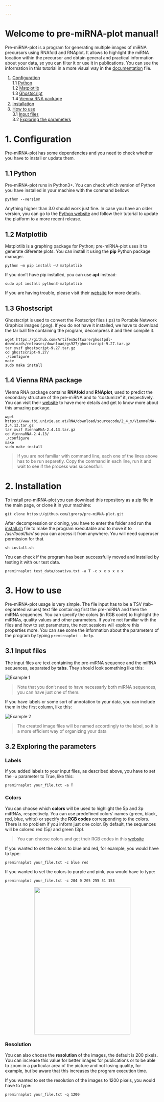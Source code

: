 ```yaml
---

---
```


<h1 id="welcome-to-pre-mirna-plot-manual">Welcome to pre-miRNA-plot manual!</h1>

<p>Pre-miRNA-plot is a program for generating multiple images of miRNA precursors using RNAfold and RNAplot. It allows to highlight the miRNA location within the precursor and obtain general and practical information about your data, so you can filter it or use it in publications. You can see the information in this tutorial in a more visual way in the <a href="https://github.com/igrorp/pre-miRNA-plot/blob/master/documentation.pdf">documentation</a> file.</p>

<ol>
<li><a href="#1-configuration">Configuration</a><br>
1.1 <a href="#11-python">Python</a><br>
1.2 <a href="#12-matplotlib">Matplotlib</a><br>
1.3 <a href="#13-ghostscript">Ghostscript</a><br>
1.4 <a href="#14-vienna-rna-package">Vienna RNA package</a></li>
<li><a href="#2-installation">Installation</a></li>
<li><a href="#3-how-to-use">How to use</a><br>
3.1 <a href="#31-input-files">Input files</a><br>
3.2 <a href="#32-exploring-the-parameters">Exploring the parameters</a></li>

</ol>

<h1 id="configuration">1. Configuration</h1>

<p>Pre-miRNA-plot has some dependencies and you need to check whether you have to install or update them.</p>

<h2 id="python">1.1 Python</h2>

<p>Pre-miRNA-plot runs in Python3+. You can check which version of Python you have installed in your machine with the command bellow:</p>

<pre><code>python --version
</code></pre>

<p>Anything higher than 3.0 should work just fine. In case you have an older version, you can go to the <a href="https://www.python.org/downloads/">Python website</a> and follow their tutorial to update the platform to a more recent release.</p>

<h2 id="matplotlib">1.2 Matplotlib</h2>

<p>Matplotlib is a graphing package for Python; pre-miRNA-plot uses it to generate diferente plots. You can install it using the <strong>pip</strong> Python package manager.</p>

<pre><code>python –m pip install –U matplotlib
</code></pre>

<p>If you don’t have pip installed, you can use <strong>apt</strong> instead:</p>

<pre><code>sudo apt install python3-matplotlib
</code></pre>

<p>If you are having trouble, please visit their <a href="https://matplotlib.org/3.1.1/users/installing.html">website</a> for more details.</p>

<h2 id="ghostscript">1.3 Ghostscript</h2>

<p>Ghostscript is used to convert the Postscript files (.ps) to Portable Network Graphics images (.png). If you do not have it installed, we have to download the tar ball file containing the program, decompress it and then compile it.</p>

<pre><code>wget https://github.com/ArtifexSoftware/ghostpdl-downloads/releases/download/gs927/ghostscript-9.27.tar.gz
tar xvzf ghostscript-9.27.tar.gz
cd ghostscript-9.27/
./configure
make
sudo make install
</code></pre>

<h2 id="vienna-rna-package">1.4 Vienna RNA package</h2>

<p>Vienna RNA package contains <strong>RNAfold</strong> and <strong>RNAplot</strong>, used to predict the secondary structure of the pre-miRNA and to “costumize” it, respectively. You can visit their <a href="https://www.tbi.univie.ac.at/RNA/documentation.html">website</a> to have more details and get to know more about this amazing package.</p>

<pre><code>wget https://www.tbi.univie.ac.at/RNA/download/sourcecode/2_4_x/ViennaRNA-2.4.13.tar.gz
tar xvzf ViennaRNA-2.4.13.tar.gz
cd ViennaRNA-2.4.13/
./configure
make
sudo make install
</code></pre>
<blockquote>

<p>If you are not familiar with command line, each one of the lines above has to be run separetly. Copy the command in each line, run it and wait to see if the process was successfull.</p>

</blockquote>

<h1 id="installation">2. Installation</h1>

<p>To install pre-miRNA-plot you can download this repository as a zip file in the main page, or clone it in your machine:</p>

<pre><code>git clone https://github.com/igrorp/pre-miRNA-plot.git
</code></pre>

<p>After decompression or cloning, you have to enter the folder and run the <a href="http://install.sh">install.sh</a> file to make the program executable and to move it to <em>/usr/local/bin/</em> so you can access it from anywhere. You will need superuser permission for that.</p>

<pre><code>sh install.sh
</code></pre>

<p>You can check if the program has been successfully moved and installed by testing it with our test data.</p>

<pre><code>premirnaplot test_data/osativa.txt -a T -c x x x x x x
</code></pre>

<h1 id="how-to-use">3. How to use</h1>

<p>Pre-miRNA-plot usage is very simple. The file input has to be a TSV (tab-separeted values) text file containing first the pre-miRNA and then the miRNA sequences. You can specify the colors (in RGB code) to highlight the miRNAs, quality values and other parameters. If you’re not familiar with the files and how to set parameters, the next sessions will explore this properties more. You can see some the information about the parameters of the program by typing <code>premirnaplot --help</code>.</p>

<h2 id="input-files">3.1 Input files</h2>

<p>The input files are text containing the pre-miRNA sequence and the miRNA sequences, separated by <strong>tabs</strong>. They should look something like this:</p>

<p><img src="https://github.com/igrorp/pre-miRNA-plot/blob/master/ex1.png" alt="Example 1"></p>

<blockquote>

<p>Note that you don’t need to have necessarly both miRNA sequences, you can have just one of them.</p>

</blockquote>

<p>If you have labels or some sort of annotation to your data, you can include them in the first column, like this:</p>

<p><img src="https://github.com/igrorp/pre-miRNA-plot/blob/master/ex2.png" alt="Example 2"></p>

<blockquote>

<p>The created image files will be named accordingly to the label, so it is a more efficient way of organizing your data</p>

</blockquote>

<h2 id="exploring-the-parameters">3.2 Exploring the parameters</h2>

<h3 id="labels">Labels</h3>

<p>If you added labels to your input files, as described above, you have to set the <code>-a</code> parameter to True, like this:</p>

<pre><code>premirnaplot your_file.txt -a T
</code></pre>

<h3 id="colors">Colors</h3>

<p>You can choose which <strong>colors</strong> will be used to highlight the 5p and 3p miRNAs, respectively. You can use predefined colors’ names (green, black, red, blue, white) or specify the <strong>RGB codes</strong> corresponding to the colors. There is no problem if you inform just one color. By default, the sequences will be colored red (5p) and green (3p).</p>

<blockquote>

<p>You can choose colors and get their RGB codes in this <a href="https://www.w3schools.com/colors/colors_picker.asp">website</a></p>

</blockquote>

<p>If you wanted to set the colors to blue and red, for example, you would have to type:</p>

<pre><code>premirnaplot your_file.txt -c blue red
</code></pre>

<p>If you wanted to set the colors to purple and pink, you would have to type:</p>

<pre><code>premirnaplot your_file.txt -c 204 0 205 255 51 153
</code></pre>

<p align="center">

<img src="https://github.com/igrorp/pre-miRNA-plot/blob/master/colors.png" width="314" height="480">

</p>

<h3 id="resolution">Resolution</h3>

<p>You can also choose the <strong>resolution</strong> of the images, the default is 200 pixels. You can increase this value for better images for publications or to be able to zoom in a particular area of the picture and not losing quality, for example, but be aware that this increases the program execution time.</p>

<p>If you wanted to set the resolution of the images to 1200 pixels, you would have to type:</p>

<pre><code>premirnaplot your_file.txt -q 1200
</code></pre>
<!--stackedit_data:
eyJoaXN0b3J5IjpbNTIzMzI2NzQ5XX0=
-->